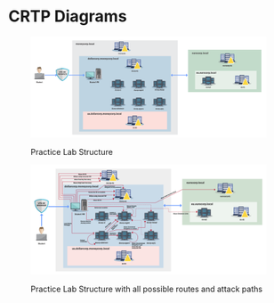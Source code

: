 # CRTP Diagrams

<figure><img src="../../../.gitbook/assets/Basic Lab Diagram.png" alt=""><figcaption><p>Practice Lab Structure</p></figcaption></figure>

<figure><img src="../../../.gitbook/assets/Basic Lab Diagram_Attack Paths (1).png" alt=""><figcaption><p>Practice Lab Structure with all possible routes and attack paths</p></figcaption></figure>
